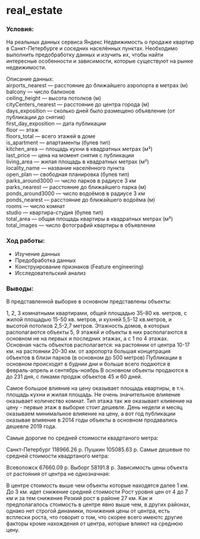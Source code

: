# real_estate

### Условия:
На реальных данных сервиса Яндекс Недвижимость о продаже квартир в Санкт-Петербурге и соседних населённых пунктах. Необходимо выполнить предобработку данных и изучить их, чтобы найти интересные особенности и зависимости, которые существуют на рынке недвижимости.

Описание данных:  
airports_nearest — расстояние до ближайшего аэропорта в метрах (м)  
balcony — число балконов  
ceiling_height — высота потолков (м)  
cityCenters_nearest — расстояние до центра города (м)  
days_exposition — сколько дней было размещено объявление (от публикации до снятия)  
first_day_exposition — дата публикации  
floor — этаж  
floors_total — всего этажей в доме  
is_apartment — апартаменты (булев тип)  
kitchen_area — площадь кухни в квадратных метрах (м²)  
last_price — цена на момент снятия с публикации  
living_area — жилая площадь в квадратных метрах (м²)  
locality_name — название населённого пункта  
open_plan — свободная планировка (булев тип)  
parks_around3000 — число парков в радиусе 3 км  
parks_nearest — расстояние до ближайшего парка (м)  
ponds_around3000 — число водоёмов в радиусе 3 км  
ponds_nearest — расстояние до ближайшего водоёма (м)  
rooms — число комнат  
studio — квартира-студия (булев тип)  
total_area — общая площадь квартиры в квадратных метрах (м²)  
total_images — число фотографий квартиры в объявлении

### Ход работы:
- Изучение данных
- Предобработка данных
- Конструирование признаков (Feature engineering)
- Исследовательский анализ 

### Выводы:
В представленной выборке в основном представлены объекты:

1, 2, 3 комнатными квартирами, общей площадью 35-80 кв. метров, с жилой площадью 15-50 кв. метров, и кухней 5,5-12 кв.метров, и высотой потолков 2,5-2,7 метров.
Этажность домов, в которых располагаются объекты 5, 9 этажей и объекты в них располагаются в основном не на первых и последних этажах, а с 1 по 4 этажах.
Основная часть объектов располагается:
на растоянии от центра 10-17 км.
на растоянии 20-30 км. от аэропорта
большая концетрация объектов в близи парков (в основном до 500 метров)
Публикации в основном происходят в буднии дни и больше всего подаются в февраль-апрель и сентябрь-ноябрь
В основном объекты продаются в до 231 дня, с пиками продаж объектов 45 и 60 дней.

Самое большое влияние на цену оказывает площадь квартиры, в т.ч. площадь кухни и жилая площадь. Не очень значительное влияение оказывает количество комнат. Тип этажа так же оказывает клияение на цену - первые этаж в выборке стоит дешевле. День недели и месяц оказываем минимальное влияение на цену, а вот год публикации оказывае влияение в 2014 годы объекты в основном продавались дешевле 2019 года.

Самые дорогие по средней стоимости квадртаного метра:

Санкт-Петербург 118966.26 р.
Пушкин 105085.63 р.
Самые дешевые по средней стоимости квадртаного метра:

Всеволожск 67660.09 р.
Выборг 58191.8 р.
Зависимость цены объекта от растояния от центра не однозначная:

В центре стоимость выше чем объекты которые находятся далее 1 км.
До 3 км. идет снижение средней стоимости
Рост уровня цен от 4 до 7 км и за тем снижение
Резкий рост в районе 27 км.
Как и предполагалось стоимость в центре явно выше чем, в других районах, однако нет строгой динамики, понижения цены от центра, есть всплески роста, что говорит о том, что скорее всего имеютс другие факторы кроме нахождения от центра, которые влияют на среднюю цену.
